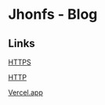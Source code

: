 # Jhonfs - Blog

## Links

[HTTPS](https://www.jhonfs.com)

[HTTP](http://www.jhonfs.com)

[Vercel.app](https://jhonfs.vercel.app/)

